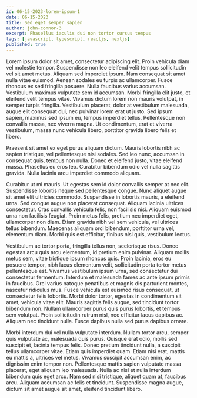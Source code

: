 ```yaml
---
id: 06-15-2023-lorem-ipsum-1
date: 06-15-2023
title: Sed eget semper sapien
author: john-connor-3
excerpt: Phasellus iaculis dui non tortor cursus tempus
tags: [javascript, typescript, reactjs, nextjs]
published: true
---
```


Lorem ipsum dolor sit amet, consectetur adipiscing elit. Proin vehicula diam vel molestie tempor. Suspendisse non leo eleifend velit tempus sollicitudin vel sit amet metus. Aliquam sed imperdiet ipsum. Nam consequat sit amet nulla vitae euismod. Aenean sodales eu turpis ac ullamcorper. Fusce rhoncus ex sed fringilla posuere. Nulla faucibus varius accumsan. Vestibulum maximus vulputate sem id accumsan. Morbi fringilla elit justo, et eleifend velit tempus vitae. Vivamus dictum lorem non mauris volutpat, in semper turpis fringilla. Vestibulum placerat, dolor at vestibulum malesuada, augue elit consequat dui, nec pulvinar lorem erat ut justo. Sed ipsum sapien, maximus sed ipsum eu, tempus imperdiet tellus. Pellentesque non convallis massa, nec viverra magna. Ut condimentum, erat et viverra vestibulum, massa nunc vehicula libero, porttitor gravida libero felis et libero.

Praesent sit amet ex eget purus aliquam dictum. Mauris lobortis nibh ac sapien tristique, vel pellentesque nisi sodales. Sed leo nunc, accumsan in consequat quis, tempus non nulla. Donec et eleifend justo, vitae eleifend massa. Phasellus eu eros leo. Curabitur bibendum odio vel nulla sagittis gravida. Nulla lacinia arcu imperdiet commodo aliquam.

Curabitur ut mi mauris. Ut egestas sem id dolor convallis semper at nec elit. Suspendisse lobortis neque sed pellentesque congue. Nunc aliquet augue sit amet elit ultricies commodo. Suspendisse in lobortis mauris, a eleifend urna. Sed congue augue non placerat consequat. Aliquam lacinia ultrices consectetur. Cras convallis vehicula felis, non facilisis nisi. Aliquam euismod urna non facilisis feugiat. Proin metus felis, pretium nec imperdiet eget, ullamcorper non diam. Etiam gravida nibh vel sem vehicula, vel ultrices tellus bibendum. Maecenas aliquam orci bibendum, porttitor urna vel, elementum diam. Morbi quis est efficitur, finibus nisl quis, vestibulum lectus.

Vestibulum ac tortor porta, fringilla tellus non, scelerisque risus. Donec egestas arcu quis arcu elementum, id pretium enim pulvinar. Aliquam mollis metus sem, vitae tristique ipsum rhoncus quis. Proin lacinia, eros eu posuere tempor, nibh lacus elementum velit, sollicitudin porta tortor metus pellentesque est. Vivamus vestibulum ipsum urna, sed consectetur dui consectetur fermentum. Interdum et malesuada fames ac ante ipsum primis in faucibus. Orci varius natoque penatibus et magnis dis parturient montes, nascetur ridiculus mus. Fusce vehicula est euismod risus consequat, ut consectetur felis lobortis. Morbi dolor tortor, egestas in condimentum sit amet, vehicula vitae elit. Mauris sagittis felis augue, sed tincidunt tortor bibendum non. Nullam ullamcorper purus quis purus lobortis, et tempus sem volutpat. Proin sollicitudin rutrum nisl, nec efficitur lacus dapibus ac. Aliquam nec tincidunt nulla. Fusce dapibus nulla sed purus dapibus ornare.

Morbi interdum dui vel nulla vulputate interdum. Nullam tortor arcu, semper quis vulputate ac, malesuada quis purus. Quisque erat odio, mollis sed suscipit et, lacinia tempus felis. Donec pretium tincidunt nulla, a suscipit tellus ullamcorper vitae. Etiam quis imperdiet quam. Etiam nisi erat, mattis eu mattis a, ultrices vel metus. Vivamus suscipit accumsan enim, ac dignissim enim tempor non. Pellentesque mattis sapien vulputate massa placerat, eget aliquam leo malesuada. Nulla ac nisl et nulla interdum bibendum quis eget arcu. Nam sed nisi tristique, aliquet quam at, faucibus arcu. Aliquam accumsan ac felis et tincidunt. Suspendisse magna augue, dictum sit amet augue sit amet, eleifend tincidunt libero.
